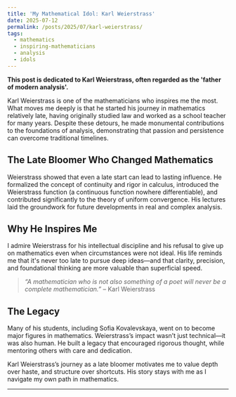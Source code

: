 ```yaml
---
title: 'My Mathematical Idol: Karl Weierstrass'
date: 2025-07-12
permalink: /posts/2025/07/karl-weierstrass/
tags:
  - mathematics
  - inspiring-mathematicians
  - analysis
  - idols
---
```


**This post is dedicated to Karl Weierstrass, often regarded as the 'father of modern analysis'.**

Karl Weierstrass is one of the mathematicians who inspires me the most. What moves me deeply is that he started his journey in mathematics relatively late, having originally studied law and worked as a school teacher for many years. Despite these detours, he made monumental contributions to the foundations of analysis, demonstrating that passion and persistence can overcome traditional timelines.

## The Late Bloomer Who Changed Mathematics

Weierstrass showed that even a late start can lead to lasting influence. He formalized the concept of continuity and rigor in calculus, introduced the Weierstrass function (a continuous function nowhere differentiable), and contributed significantly to the theory of uniform convergence. His lectures laid the groundwork for future developments in real and complex analysis.

## Why He Inspires Me

I admire Weierstrass for his intellectual discipline and his refusal to give up on mathematics even when circumstances were not ideal. His life reminds me that it's never too late to pursue deep ideas—and that clarity, precision, and foundational thinking are more valuable than superficial speed.

> *“A mathematician who is not also something of a poet will never be a complete mathematician.”* – Karl Weierstrass

## The Legacy

Many of his students, including Sofia Kovalevskaya, went on to become major figures in mathematics. Weierstrass’s impact wasn’t just technical—it was also human. He built a legacy that encouraged rigorous thought, while mentoring others with care and dedication.

Karl Weierstrass’s journey as a late bloomer motivates me to value depth over haste, and structure over shortcuts. His story stays with me as I navigate my own path in mathematics.

---
